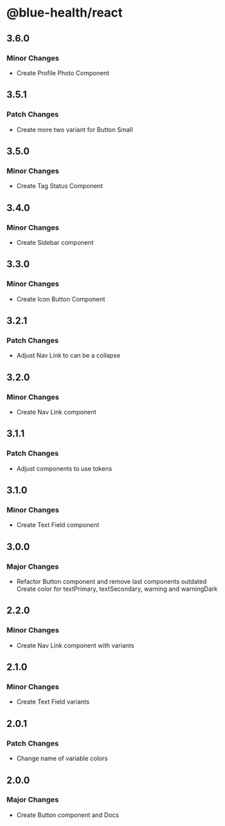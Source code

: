 # @blue-health/react

## 3.6.0

### Minor Changes

- Create Profile Photo Component

## 3.5.1

### Patch Changes

- Create more two variant for Button Small

## 3.5.0

### Minor Changes

- Create Tag Status Component

## 3.4.0

### Minor Changes

- Create Sidebar component

## 3.3.0

### Minor Changes

- Create Icon Button Component

## 3.2.1

### Patch Changes

- Adjust Nav Link to can be a collapse

## 3.2.0

### Minor Changes

- Create Nav Link component

## 3.1.1

### Patch Changes

- Adjust components to use tokens

## 3.1.0

### Minor Changes

- Create Text Field component

## 3.0.0

### Major Changes

- Refactor Button component and remove last components outdated
  Create color for textPrimary, textSecondary, warning and warningDark

## 2.2.0

### Minor Changes

- Create Nav Link component with variants

## 2.1.0

### Minor Changes

- Create Text Field variants

## 2.0.1

### Patch Changes

- Change name of variable colors

## 2.0.0

### Major Changes

- Create Button component and Docs
